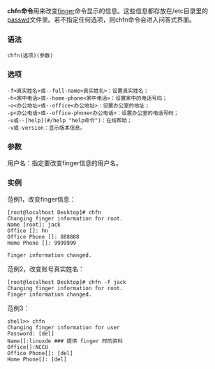 **chfn命令**用来改变[finger](#/finger "finger命令")命令显示的信息。这些信息都存放在/etc目录里的[passwd](#/passwd "passwd命令")文件里。若不指定任何选项，则chfn命令会进入问答式界面。

### 语法  

```
chfn(选项)(参数)
```

### 选项  

```
-f<真实姓名>或--full-name<真实姓名>：设置真实姓名；
-h<家中电话>或--home-phone<家中电话>：设置家中的电话号码；
-o<办公地址>或--office<办公地址>：设置办公室的地址；
-p<办公电话>或--office-phone<办公电话>：设置办公室的电话号码；
-u或--[help](#/help "help命令")：在线帮助；
-v或-version：显示版本信息。
```

### 参数  

用户名：指定要改变finger信息的用户名。

### 实例  

范例1，改变finger信息：

```
[root@localhost Desktop]# chfn
Changing finger information for root.
Name [root]: jack
Office []: hn
Office Phone []: 888888
Home Phone []: 9999999

Finger information changed.
```

范例2，改变账号真实姓名：

```
[root@localhost Desktop]# chfn -f jack
Changing finger information for root.
Finger information changed.
```

范例3：

```
shell>> chfn
Changing finger information for user
Password: [del]
Name[]:linuxde ### 提供 finger 时的资料
Office[]:NCCU
Office Phone[]: [del]
Home Phone[]: [del]
```